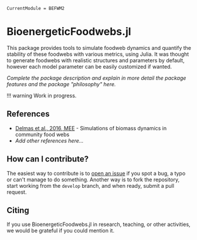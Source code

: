 ```@meta
CurrentModule = BEFWM2
```

# BioenergeticFoodwebs.jl

This package provides tools to simulate foodweb dynamics and quantify the stability of these
foodwebs with various metrics, using Julia. It was thought to generate foodwebs with
realistic structures and parameters by default, however each model parameter can be easily
customized if wanted.

*Complete the package description and explain in more detail the package features and the
package "philosophy" here.*

!!! warning
    Work in progress.

## References

- [Delmas et al., 2016, MEE](https://doi.org/10.1111/2041-210X.12713) -
    Simulations of biomass dynamics in community food webs
- *Add other references here...*

## How can I contribute?

The easiest way to contribute is to [open an issue](https://github.com/BecksLab/BEFWM2/issues)
if you spot a bug, a typo or can't manage to do something. Another way is to fork the
repository, start working from the `develop` branch, and when ready, submit a pull request.


## Citing

If you use BioenergeticFoodwebs.jl in research, teaching, or other activities, we would be
grateful if you could mention it.
